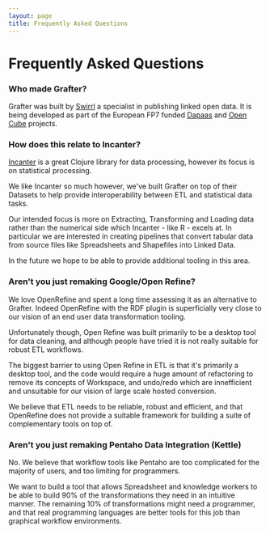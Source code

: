 ```yaml
---
layout: page
title: Frequently Asked Questions
---
```


# Frequently Asked Questions

### Who made Grafter?

Grafter was built by [Swirrl](http://swirrl.com/) a specialist in
publishing linked open data.  It is being developed as part of the
European FP7 funded [Dapaas](http://project.dapaas.eu/) and
[Open Cube](http://www.opencube-project.eu/) projects.

### How does this relate to Incanter?

[Incanter](http://incanter.org/) is a great Clojure library for data
processing, however its focus is on statistical processing.

We like Incanter so much however, we've built Grafter on top of their
Datasets to help provide interoperability between ETL and statistical
data tasks.

Our intended focus is more on Extracting, Transforming and Loading
data rather than the numerical side which Incanter - like R - excels at.
In particular we are interested in creating pipelines that convert
tabular data from source files like Spreadsheets and Shapefiles into
Linked Data.

In the future we hope to be able to provide additional tooling in this
area.

### Aren't you just remaking Google/Open Refine?

We love OpenRefine and spent a long time assessing it as an
alternative to Grafter.  Indeed OpenRefine with the RDF plugin is
superficially very close to our vision of an end user data
transformation tooling.

Unfortunately though, Open Refine was built primarily to be a desktop
tool for data cleaning, and although people have tried it is not really
suitable for robust ETL workflows.

The biggest barrier to using Open Refine in ETL is that it's primarily
a desktop tool, and the code would require a huge amount of
refactoring to remove its concepts of Workspace, and undo/redo which
are innefficient and unsuitable for our vision of large scale hosted
conversion.

We believe that ETL needs to be reliable, robust and efficient, and
that OpenRefine does not provide a suitable framework for building a suite
of complementary tools on top of.

### Aren't you just remaking Pentaho Data Integration (Kettle)

No.  We believe that workflow tools like Pentaho are too complicated
for the majority of users, and too limiting for programmers.

We want to build a tool that allows Spreadsheet and knowledge workers
to be able to build 90% of the transformations they need in an
intuitive manner.  The remaining 10% of transformations might need a
programmer, and that real programming languages are better tools for
this job than graphical workflow environments.
